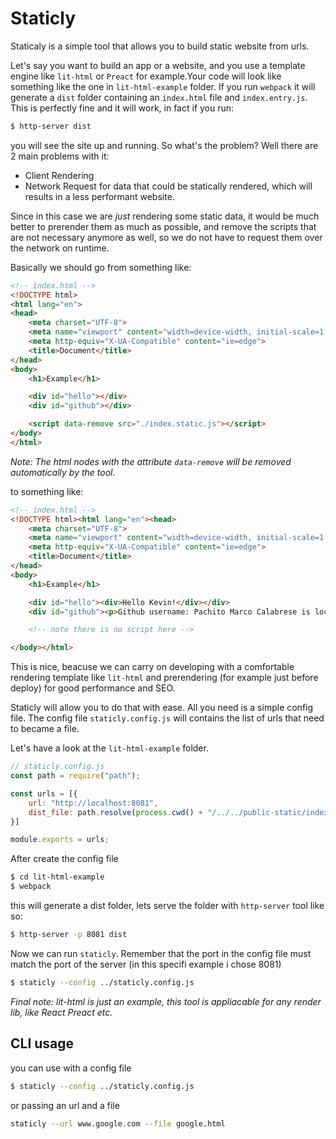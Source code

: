 # Staticly

Staticaly is a simple tool that allows you to build static website from urls.

Let's say you want to build an app or a website, and you use a template engine like `lit-html` or `Preact` for example.Your code will look like something like the one in `lit-html-example` folder.
If you run `webpack` it will generate a `dist` folder containing an `index.html` file and `index.entry.js`. This is perfectly fine and it will work, in fact if you run:

```sh
$ http-server dist
```

you will see the site up and running. So what's the problem? Well there are 2 main problems with it:

- Client Rendering
- Network Request for data that could be statically rendered, which will results in a less performant website.

Since in this case we are _just_ rendering some static data, it would be much better to prerender them as much as possible, and remove the scripts that are not necessary anymore as well, so we do not have to request them over the network on runtime.

Basically we should go from something like:

```html
<!-- index.html -->
<!DOCTYPE html>
<html lang="en">
<head>
    <meta charset="UTF-8">
    <meta name="viewport" content="width=device-width, initial-scale=1.0">
    <meta http-equiv="X-UA-Compatible" content="ie=edge">
    <title>Document</title>
</head>
<body>
    <h1>Example</h1>

    <div id="hello"></div>
    <div id="github"></div>

    <script data-remove src="./index.static.js"></script>
</body>
</html>
```

_Note: The html nodes with the attribute `data-remove` will be removed automatically by the tool._

to something like:

```html
<!-- index.html -->
<!DOCTYPE html><html lang="en"><head>
    <meta charset="UTF-8">
    <meta name="viewport" content="width=device-width, initial-scale=1.0">
    <meta http-equiv="X-UA-Compatible" content="ie=edge">
    <title>Document</title>
</head>
<body>
    <h1>Example</h1>

    <div id="hello"><div>Hello Kevin!</div></div>
    <div id="github"><p>Github username: Pachito Marco Calabrese is located in Denmark and is a a telecommunication engineer with the passion for mixing web and embedded systems and is known on GitHub as pmcalabrese, he has 30 repos</p></div>

    <!-- note there is no script here -->

</body></html>
```

This is nice, beacuse we can carry on developing with a comfortable rendering template like `lit-html` and prerendering (for example just before deploy) for good performance and SEO.

Staticly will allow you to do that with ease. All you need is a simple config file. The config file `staticly.config.js` will contains the list of urls that need to became a file.

Let's have a look at the `lit-html-example` folder.

```js
// staticly.config.js
const path = require("path");

const urls = [{
    url: "http://localhost:8081",
    dist_file: path.resolve(process.cwd() + "/../../public-static/index.html")
}]

module.exports = urls;
```

After create the config file

```sh
$ cd lit-html-example
$ webpack
````

this will generate a dist folder, lets serve the folder with `http-server` tool like so:

```sh
$ http-server -p 8081 dist
```

Now we can run `staticly`. Remember that the port in the config file must match the port of the server (in this specifi example i chose 8081)

```sh
$ staticly --config ../staticly.config.js
```

_Final note: lit-html is just an example, this tool is appliacable for any render lib, like React Preact etc._

## CLI usage

you can use with a config file

```sh
$ staticly --config ../staticly.config.js
```

or passing an url and a file

```sh
staticly --url www.google.com --file google.html
```